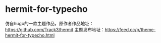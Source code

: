 # hermit-for-typecho
仿自hugo的一款主题作品，原作者作品地址：https://github.com/Track3/hermit
主题发布地址：https://feed.cc/p/theme-hermit-for-typecho.html
